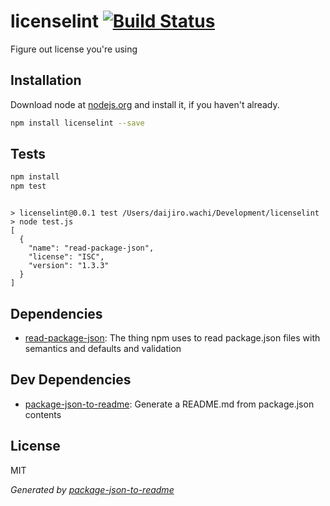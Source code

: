 # licenselint [![Build Status](https://travis-ci.org/watilde/licenselint.png?branch=master)](https://travis-ci.org/watilde/licenselint)

Figure out license you&#39;re using

## Installation

Download node at [nodejs.org](http://nodejs.org) and install it, if you haven't already.

```sh
npm install licenselint --save
```


## Tests

```sh
npm install
npm test
```
```

> licenselint@0.0.1 test /Users/daijiro.wachi/Development/licenselint
> node test.js
[
  {
    "name": "read-package-json",
    "license": "ISC",
    "version": "1.3.3"
  }
]

```

## Dependencies

- [read-package-json](https://github.com/isaacs/read-package-json): The thing npm uses to read package.json files with semantics and defaults and validation

## Dev Dependencies

- [package-json-to-readme](https://github.com/zeke/package-json-to-readme): Generate a README.md from package.json contents


## License

MIT

_Generated by [package-json-to-readme](https://github.com/zeke/package-json-to-readme)_
